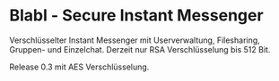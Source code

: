 # Blabl - Secure Instant Messenger

Verschlüsselter Instant Messenger mit Userverwaltung, Filesharing, Gruppen- und Einzelchat. Derzeit nur RSA Verschlüsselung bis 512 Bit.

Release 0.3 mit AES Verschlüsselung.

